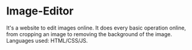 # Image-Editor
It's a website to edit images online. It does every basic operation online, from cropping an image to removing the background of the image.
Languages used: HTML/CSS/JS.
